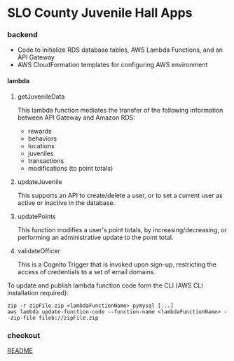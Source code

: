 # SLO County Juvenile Hall Apps

### backend
- Code to initialize RDS database tables, AWS Lambda Functions, and an API Gateway
- AWS CloudFormation templates for configuring AWS environment
#### lambda
1. getJuvenileData

    This lambda function mediates the transfer of the following information between API Gateway and Amazon RDS:
    - rewards
    - behaviors
    - locations
    - juveniles
    - transactions
    - modifications (to point totals)

2. updateJuvenile

    This supports an API to create/delete a user, or to set a current user as active or inactive in the database.

3. updatePoints

    This function modifies a user's point totals, by increasing/decreasing, or performing an administrative update to the point total.

4. validateOfficer

    This is a Cognito Trigger that is invoked upon sign-up, restricting the access of credentials to a set of email domains.

To update and publish lambda function code form the CLI (AWS CLI installation required):
```
zip -r zipFile.zip <lambdaFunctionName> pymysql [...]
aws lambda update-function-code --function-name <lambdaFunctionName> --zip-file fileb://zipFile.zip
```

### checkout
[README](checkout/README.md)